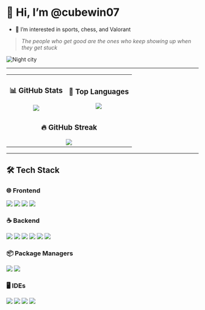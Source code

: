 # 👋 Hi, I’m @cubewin07  
- 👀 I’m interested in sports, chess, and Valorant  

> *The people who get good are the ones who keep showing up when they get stuck*

![Night city](https://i.pinimg.com/originals/8c/f6/06/8cf60608f95bfae20a9e78884e1a33cb.gif)

---

<table>
  <tr>
    <td align="center">
      <h3>📊 GitHub Stats</h3>
      <img src="https://github-readme-stats.vercel.app/api?username=cubewin07&show_icons=true&theme=tokyonight" />
    </td>
    <td align="center">
      <h3>🧠 Top Languages</h3>
      <img src="https://github-readme-stats.vercel.app/api/top-langs/?username=cubewin07&layout=compact&theme=tokyonight&hide=css" />
    </td>
  </tr>
  <tr>
    <td align="center" colspan="2">
      <h3>🔥 GitHub Streak</h3>
      <img src="https://streak-stats.demolab.com?user=cubewin07&theme=tokyonight" />
    </td>
  </tr>
</table>

---

## 🛠 Tech Stack

### 🌐 Frontend
<p align="left">
  <img src="https://img.shields.io/badge/HTML5-E34F26?style=for-the-badge&logo=html5&logoColor=white" />
  <img src="https://img.shields.io/badge/CSS3-1572B6?style=for-the-badge&logo=css3&logoColor=white" />
  <img src="https://img.shields.io/badge/JavaScript-F7DF1E?style=for-the-badge&logo=javascript&logoColor=black" />
  <img src="https://img.shields.io/badge/React-20232A?style=for-the-badge&logo=react&logoColor=61DAFB" />
</p>

### ☕ Backend
<p align="left">
  <img src="https://img.shields.io/badge/Java-ED8B00?style=for-the-badge&logo=java&logoColor=white" />
  <img src="https://img.shields.io/badge/Spring%20Boot-6DB33F?style=for-the-badge&logo=springboot&logoColor=white" />
  <img src="https://img.shields.io/badge/JPA-59666C?style=for-the-badge&logo=hibernate&logoColor=white" />
  <img src="https://img.shields.io/badge/Hibernate-59666C?style=for-the-badge&logo=hibernate&logoColor=white" />
  <img src="https://img.shields.io/badge/MySQL-4479A1?style=for-the-badge&logo=mysql&logoColor=white" />
  <img src="https://img.shields.io/badge/PostgreSQL-4169E1?style=for-the-badge&logo=postgresql&logoColor=white" />
</p>

### 📦 Package Managers
<p align="left">
  <img src="https://img.shields.io/badge/Maven-C71A36?style=for-the-badge&logo=apachemaven&logoColor=white" />
  <img src="https://img.shields.io/badge/Yarn-2C8EBB?style=for-the-badge&logo=yarn&logoColor=white" />
</p>

### 🖥️ IDEs
<p align="left">
  <img src="https://img.shields.io/badge/VS%20Code-007ACC?style=for-the-badge&logo=visualstudiocode&logoColor=white" />
  <img src="https://img.shields.io/badge/IntelliJ%20IDEA-000000?style=for-the-badge&logo=intellijidea&logoColor=white" />
  <img src="https://img.shields.io/badge/Cursor-3C3C3C?style=for-the-badge&logo=data:image/svg+xml;base64,PHN2ZyB3aWR0aD0nMjQnIGhlaWdodD0nMjQnIHZpZXdCb3g9JzAgMCAyNCAyNCcgeG1sbnM9J2h0dHA6Ly93d3cudzMub3JnLzIwMDAvc3ZnJz48Y2lyY2xlIGN4PScxMicgY3k9JzEyJyByPScxMicgZmlsbD0nIzU4RkY2MicvPjwvc3ZnPg==" />
  <img src="https://img.shields.io/badge/Windsurf-000000?style=for-the-badge&logo=appwrite&logoColor=white" />
</p>
